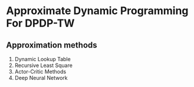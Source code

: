 # Approximate Dynamic Programming For DPDP-TW
## Approximation methods
1. Dynamic Lookup Table
2. Recursive Least Square
3. Actor-Critic Methods
4. Deep Neural Network
